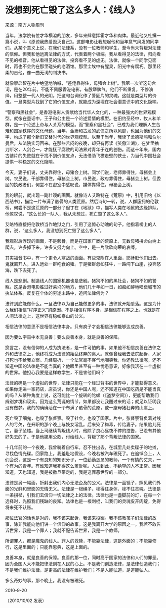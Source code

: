 # 没想到死亡毁了这么多人：《线人》

   来源：南方人物周刊
    
   当年，法学院有位才华横溢的朋友，多年来肆意挥霍才华和肉体。最近他又杜撰一篇小说，叫《原谅我热爱毁灭自己》。这部电影让我想起他和当年意气风发的同学们。从某个意义上说，在我们法律系，没有一位教师和学生，至今尚未背叛对法律的信仰。但我和他远离法律的方式，代表着两个极端。我从看得见的法律，归向看不见的福音。他从看得见的法律，投奔看不见的虚无。法律，就像一个同学见面时，再也不会约在那里碰头的老酒馆。那里尘埃中有腥臭，阳光中有腐朽。那里轻柔的吉他，像一曲无词的判决书。
   
   就像廖启智在片中绝望地呐喊，“差佬靠得住，母猪会上树”。我第一次听这句台词，是在20年前。不能不佩服香港电影，有股犟脾气。他们不断重复，不停演绎，用整整一代人的光阴，把这句台词化作了警匪片的灵魂。这就是类型片的价值。一旦类型片找到了它的价值支点，就能成为深埋在社会潜意识中的文化隐喻。

   “警察和黑社会”，是香港电影人贡献给当代华人文化的，一种最强大的世界观模型。就像在童话中，王子和公主是一个论述爱情的模型。在旧约圣经中，牧人和羊群，是一个论述上帝与人关系的模型。而“警察和黑社会”，已成为我们理解人生苦难和国家秩序的文化母题。当年，金庸和古龙的武侠之所以风靡，也因为他们的文字，构成了那个新旧交替时代的世界观模型。以至于当年，我读了孟德斯鸠和伯尔曼后，从法院实习回来。在那些苦闷的夜晚，却只有再读《笑傲江湖》，在梦里抽刀断水，人剑合一，才能抚平腐败的司法界对青年于连的创伤。而这十年来，国内古装片的失败就在于找不到价值支点，无法借助飞檐走壁的侠士，为当代中国社会提供一种稳定的文化隐喻。
   
   今天，妻子们说，丈夫靠得住，母猪会上树。同学们说，老师靠得住，母猪会上树。农民说，干部靠得住，母猪会上树。市民说，政府靠得住，母猪会上树。但委屈的执政者们，何尝不在密室中感叹说，媒体靠得住，母猪会上树。
   
   我的眼前，就出现一副壮观的画面。就像诗人艾略特在《荒原》中，引用旧约《以西结书》，描绘一片布满了骸骨的人类荒原。然后诗句一转，说，人群簇拥的伦敦桥，何尝不是这荒原的一部分？但丁在《地狱》中，描写人类在地狱的边缘排队，他惊叹说，“这么长的一队人，我从未想过，死亡毁了这么多人”。
   
   艾略特直接把伦敦桥当作地狱之门，引用了这惊心动魄的句子。他指着桥上的人群，说，“这么多人，我没想到死亡毁了这么多人”。
   
   我观影后浮现的画面，不是骸骨，而是在国家广袤的荒原上，无数母猪拼命向树上爬去，许多掉下来，许多又努力向上。空中，是一片欣欣向荣的哀嚎。
   
   其实福音书中，有一个更令人寒战的画面。有些鬼附在人里面，耶稣赶他们出去。鬼就离开人，进入远处一群吃食的猪。于是猪群忽如狂牛，一路闯下山崖，投奔怒海，跌下去死了。
   
   线人是悲剧。制造线人的国家机器也是悲剧。猪狗不如的黑社会，猪狗不如的警察。这是香港电影胜过好莱坞的地方，他们几十年如一日，如痴如醉地唱衰城市的执法体系。反复在个体的穷途末路中，追问法律何为？
   
   法律到底能做什么。一旦法律以为自己能做更多的事，法律就开始堕落。这是为什么我们相信“程序正义”的原因。不是相信程序本身，是相信在程序之上，也就是在人间法律之上，这世界有稳如泰山的公义。
   
   相信法律的意思不是相信法律本身。只有疯子才会相信法律能够达成良善。
   
   因为要么宇宙中本无良善；要么良善本身，就是良善的保障。
   
   换言之，没有信仰的人成为执法者，是一件可怕的事。如果他不相信良善在法律之外和法律之上，他终将成为法律的始乱终弃的离人。就像曾经我去法院起诉，人家打死也不给我立案。几经周折，一个法官毫不客气地嘲笑我，你还教法律呢，还不知道中国的法律是不能当真的？他眼里甚至有一种忧患意识，好像我活在一个虚拟的世界。他担心我要是这样教学生，不是害他们吗？
   
   法律的确是一个虚拟的世界，法律只能在一个经过背书的世界中，才能获得意义。如果你走进一家药店，店员说，你还是中国人呢，还不知道在中国吃药是不能当真的吗？从某种角度上说，这可能比一个旋转的陀螺（《盗梦空间》），更能帮助我们辨别梦境和现实。因为这么荒诞的情节，如果都没让我醒过来的话；就足以证明我没有做梦。我的的确确活在一个布满了骸骨的荒原，或一座母猪狂奔的山崖上。
   
   死亡毁了细鬼，也毁了张督察。毁了社会，也毁了国家。片中，张督察背负着对线人的亏欠，在升职的那个晚上与妓女淫乱。后来染了梅毒，传给妻子。结果胎儿死亡，妻子坠楼。当上司继续背叛线人时，他除了良心昼夜不停的控告，已没有其他好失去的了。于是他挪用公款，付给线人，背叛了那个背叛法律的国家。
   
   十几年前的一个夜晚，我曾骑着自行车，忍不住出去，在城里几处卖碟子的地摊，寻找色情光碟。回家路上，我羞耻地假设，今晚若被汽车碾死了。在追悼会上，人们会说，这是一个有良知的知识分子，一位勤勤恳恳的教师，一个有情的丈夫，一个有为的青年。有谁知道我死得这么羞耻呢。人生到此，不绝望的人不正常。因我知道，天也知道，我是被撒旦带走的，我是这罪恶世界的一部分。
   
   法律是另一幅画，折射出我们内心无法企及的公义。法律是一面镜子，照见我们外面的光鲜和里面的无情无义。法律是一根绳子，栓得住身体，栓不住灵魂。法律是一条拐杖，引我们去信仰一切法律之上的法律。法律也是一盏脚前的灯，在每一个选择时，光照我们残缺的良知。法律也是一根刺棍，叫我们的灵魂皮开肉绽，免得将来死不认账。
   
   那位法官的话也是对的，我不该来起诉，我该来投案。我不该教孩子们法律的故事，除非我能向他们讲一个信仰的故事。这是我离开大学的原因之一。我若不敢告诉世界，我是一个罪人；我就不配告诉世界，我是一个教师。
   
   所谓罪人，都是魔鬼的线人。罪人的救赎，不能靠法律，这是外面的；不能靠修行，这是里面的；只能靠恩典，这是上面的。
   
   良善本身，就是良善的保障。良善的那一位，同时高于国家的法律和人们的罪恶。因为全国人大不能把律法刻在人民的心上。不是我们创造法律，是法律创造我们；不是我们维护法律，是更高的法律在维护我们；不是人能弘道，是道能弘人。
   
   多么奇妙的事，那个晚上，我没有被碾死。
   
   2010-9-20
   
（2010/10/02 发表）
